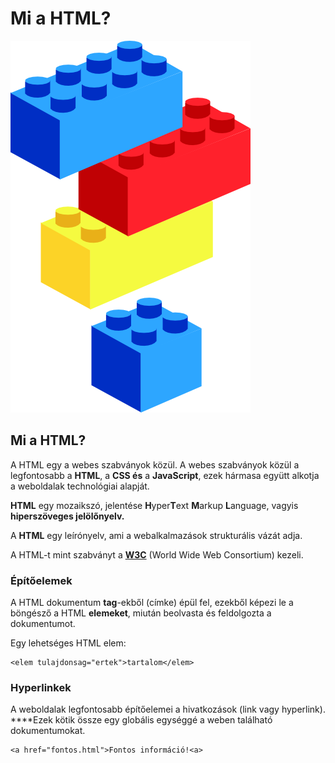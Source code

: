 # Mi a HTML?

![](../.gitbook/assets/lego-block-art-hi.png)

## Mi a HTML?

A HTML egy a webes szabványok közül. A webes szabványok közül a legfontosabb a **HTML**, a **CSS és** a **JavaScript**, ezek hármasa együtt alkotja a weboldalak technológiai alapját.

**HTML** egy mozaikszó, jelentése **H**yper**T**ext **M**arkup **L**anguage, vagyis **hiperszöveges jelölőnyelv.**

A **HTML** egy leírónyelv, ami a webalkalmazások strukturális vázát adja.

A HTML-t mint szabványt a [**W3C**](https://hu.wikipedia.org/wiki/W3C) \(World Wide Web Consortium\) kezeli.

### Építőelemek

A HTML dokumentum **tag**-ekből \(címke\) épül fel, ezekből képezi le a böngésző a HTML **elemeket**, miután beolvasta és feldolgozta a dokumentumot. 

Egy lehetséges HTML elem:

```markup
<elem tulajdonsag="ertek">tartalom</elem>
```

### **Hyperlinkek**

A weboldalak legfontosabb építőelemei a hivatkozások \(link vagy hyperlink\). ****Ezek kötik össze egy globális egységgé a weben található dokumentumokat.

```markup
<a href="fontos.html">Fontos információ!<a>
```



